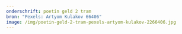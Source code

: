 ```yaml
---
onderschrift: poetin geld 2 tram
bron: "Pexels: Artyom Kulakov 66406"
image: /img/poetin-geld-2-tram-pexels-artyom-kulakov-2266406.jpg
---
```

